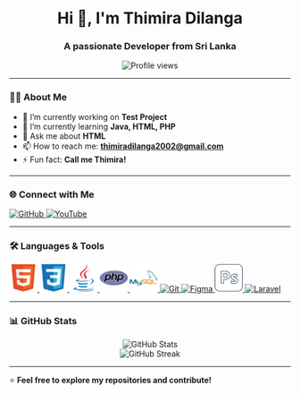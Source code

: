 <h1 align="center">Hi 👋, I'm Thimira Dilanga</h1>
<h3 align="center">A passionate Developer from Sri Lanka</h3>

<p align="center">
  <img src="https://komarev.com/ghpvc/?username=dilanga2002&label=Profile%20views&color=0e75b6&style=flat" alt="Profile views" />
</p>

---

### 👨‍💻 About Me
- 🔭 I’m currently working on **Test Project**  
- 🌱 I’m currently learning **Java, HTML, PHP**  
- 💬 Ask me about **HTML**  
- 📫 How to reach me: **thimiradilanga2002@gmail.com**  
- ⚡ Fun fact: **Call me Thimira!**  

---

### 🌐 Connect with Me
<p align="left">
  <a href="https://github.com/dilanga2002" target="_blank">
    <img src="https://img.shields.io/badge/GitHub-100000?style=for-the-badge&logo=github&logoColor=white" alt="GitHub"/>
  </a>
  <a href="https://www.youtube.com/@GameSoftwareHub" target="_blank">
    <img src="https://img.shields.io/badge/YouTube-FF0000?style=for-the-badge&logo=youtube&logoColor=white" alt="YouTube"/>
  </a>
</p>

---

### 🛠️ Languages & Tools
<p align="left">
  <a href="https://www.w3.org/html/" target="_blank" rel="noreferrer">
    <img src="https://raw.githubusercontent.com/devicons/devicon/master/icons/html5/html5-original.svg" alt="HTML5" width="50" height="50"/>
  </a>
  <a href="https://www.w3schools.com/css/" target="_blank" rel="noreferrer">
    <img src="https://raw.githubusercontent.com/devicons/devicon/master/icons/css3/css3-original.svg" alt="CSS3" width="50" height="50"/>
  </a>
  <a href="https://www.java.com" target="_blank" rel="noreferrer">
    <img src="https://raw.githubusercontent.com/devicons/devicon/master/icons/java/java-original.svg" alt="Java" width="50" height="50"/>
  </a>
  <a href="https://www.php.net" target="_blank" rel="noreferrer">
    <img src="https://raw.githubusercontent.com/devicons/devicon/master/icons/php/php-original.svg" alt="PHP" width="50" height="50"/>
  </a>
  <a href="https://www.mysql.com/" target="_blank" rel="noreferrer">
    <img src="https://raw.githubusercontent.com/devicons/devicon/master/icons/mysql/mysql-original-wordmark.svg" alt="MySQL" width="50" height="50"/>
  </a>
  <a href="https://git-scm.com/" target="_blank" rel="noreferrer">
    <img src="https://www.vectorlogo.zone/logos/git-scm/git-scm-icon.svg" alt="Git" width="50" height="50"/>
  </a>
  <a href="https://www.figma.com/" target="_blank" rel="noreferrer">
    <img src="https://www.vectorlogo.zone/logos/figma/figma-icon.svg" alt="Figma" width="40" height="40"/>
  </a>
  <a href="https://www.photoshop.com/en" target="_blank" rel="noreferrer">
    <img src="https://raw.githubusercontent.com/devicons/devicon/master/icons/photoshop/photoshop-line.svg" alt="Photoshop" width="50" height="50"/>
  </a>
  <a href="https://laravel.com/" target="_blank" rel="noreferrer">
    <img src="https://cdn.worldvectorlogo.com/logos/laravel-2.svg" alt="Laravel" width="50" height="50"/>
  </a>
</p>

---

### 📊 GitHub Stats
<p align="center">
  <img src="https://github-readme-stats.vercel.app/api?username=dilanga2002&show_icons=true&theme=dark&count_private=true&cache_seconds=3600" alt="GitHub Stats" />

  <br />
  <img src="https://github-readme-streak-stats.herokuapp.com/?user=dilanga2002&theme=dark" alt="GitHub Streak" />
</p>

---

⭐ **Feel free to explore my repositories and contribute!**
